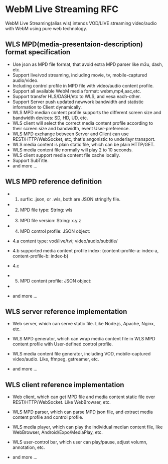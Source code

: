 
# WebM Live Streaming RFC
WebM Live Streaming(alias wls) intends VOD/LIVE streaming video/audio with WebM using pure web technology.


## WLS MPD(media-presentaion-description) format specification
* Use json as MPD file format, that avoid extra MPD parser like m3u, dash, etc.
* Support live/vod streaming, including movie, tv, mobile-captured audio/video.
* Including control profile in MPD file with video/audio content profile.
* Support all available WebM media format: webm,mp4,aac,etc.
* Support transfer HLS/DASH/etc to WLS, and vesa each-other.
* Support Server push updated newwork bandwidth and statistic information to Client dynamically.
* WLS MPD median content profile supports the different screen size and bandwidth devices: SD, HD, UD, etc. 
* WLS client will select the correct media content profile according to their screen size and bandwidth, event User-preference.
* WLS MPD exchange between Server and Client can use REST/HTTP/WebSocket, etc, that's angonistic to underlayr transport.
* WLS media content is plain static file, which can be plain HTTP/GET.
* WLS media content file normally will play 2 to 10 seconds. 
* WLS client support media content file cache locally.
* Support SubTitle.
* and more ...


## WLS MPD reference definition
* 1. surfix: .json, or .wls, both are JSON stringify file.
* 2. MPD file type: String: wls
* 3. MPD file version: String: x.y.z
* 4. MPD control profile: JSON object:
*  4.a content type: vod/live/tv/; video/audio/subtitle/
*  4.b supported media content profile index: {content-profile-a: index-a, content-profile-b: index-b}
*  4.c 
* 5. MPD content profile: JSON object:
*  

* and more ...


## WLS server reference implementation
* Web server, which can serve static file. Like Node.js, Apache, Nginx, etc.
* WLS MPD generator, which can wrap media content file in WLS MPD content profile with User-defined control profile.
* WLS media content file generator, including VOD, mobile-captured video/audio. Like, ffmpeg, gstreamer, etc.

* and more ...


## WLS client reference implementation
* Web client, which can get MPD file and media content static file over REST/HTTP/WebSocket. Like WebBrowser, etc.
* WLS MPD parser, which can parse MPD json file, and extract media content profile and control profile.
* WLS media player, which can play the individual median content file, like WebBrowser, Android/Expo/MediaPlay, etc.
* WLS user-control bar, which user can play/pause, adjust volumn, annotation, etc.

* and more ...



